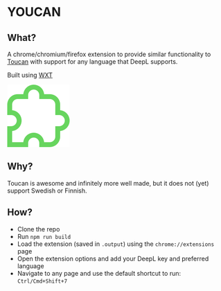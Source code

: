 # YOUCAN 

## What?

A chrome/chromium/firefox extension to provide similar functionality to [Toucan](https://jointoucan.com) with support for any language that DeepL supports. 

Built using [WXT](https://wxt.dev)

![WXT](./public/wxt.svg)

## Why?
Toucan is awesome and infinitely more well made, but it does not (yet) support Swedish or Finnish.

## How?

- Clone the repo
- Run `npm run build`
- Load the extension (saved in `.output`) using the `chrome://extensions` page
- Open the extension options and add your DeepL key and preferred language
- Navigate to any page and use the default shortcut to run: `Ctrl/Cmd+Shift+7`